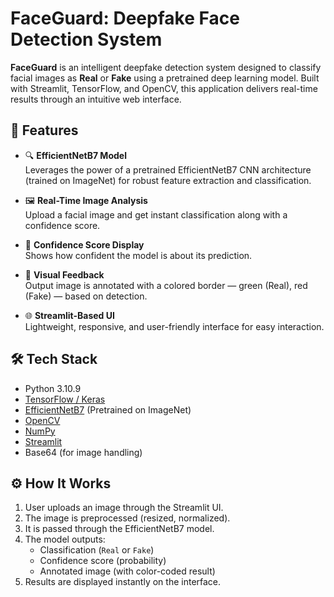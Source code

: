 # FaceGuard: Deepfake Face Detection System

**FaceGuard** is an intelligent deepfake detection system designed to classify facial images as **Real** or **Fake** using a pretrained deep learning model. Built with Streamlit, TensorFlow, and OpenCV, this application delivers real-time results through an intuitive web interface.

## 🚀 Features
- 🔍 **EfficientNetB7 Model**  
  Leverages the power of a pretrained EfficientNetB7 CNN architecture (trained on ImageNet) for robust feature extraction and classification.

- 🖼️ **Real-Time Image Analysis**  
  Upload a facial image and get instant classification along with a confidence score.

- 🎯 **Confidence Score Display**  
  Shows how confident the model is about its prediction.

- 🎨 **Visual Feedback**  
  Output image is annotated with a colored border — green (Real), red (Fake) — based on detection.

- 🌐 **Streamlit-Based UI**  
  Lightweight, responsive, and user-friendly interface for easy interaction.

## 🛠️ Tech Stack
- Python 3.10.9  
- [TensorFlow / Keras](https://www.tensorflow.org/)  
- [EfficientNetB7](https://keras.io/api/applications/efficientnet/#efficientnetb7-function) (Pretrained on ImageNet)  
- [OpenCV](https://opencv.org/)  
- [NumPy](https://numpy.org/)  
- [Streamlit](https://streamlit.io/)  
- Base64 (for image handling)

## ⚙️ How It Works
1. User uploads an image through the Streamlit UI.
2. The image is preprocessed (resized, normalized).
3. It is passed through the EfficientNetB7 model.
4. The model outputs:
   - Classification (`Real` or `Fake`)
   - Confidence score (probability)
   - Annotated image (with color-coded result)
5. Results are displayed instantly on the interface.


